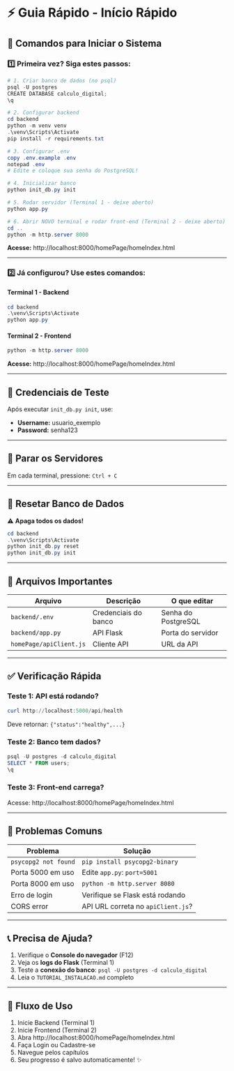 # ⚡ Guia Rápido - Início Rápido

## 🚀 Comandos para Iniciar o Sistema

### 1️⃣ Primeira vez? Siga estes passos:

```powershell
# 1. Criar banco de dados (no psql)
psql -U postgres
CREATE DATABASE calculo_digital;
\q

# 2. Configurar backend
cd backend
python -m venv venv
.\venv\Scripts\Activate
pip install -r requirements.txt

# 3. Configurar .env
copy .env.example .env
notepad .env
# Edite e coloque sua senha do PostgreSQL!

# 4. Inicializar banco
python init_db.py init

# 5. Rodar servidor (Terminal 1 - deixe aberto)
python app.py
```

```powershell
# 6. Abrir NOVO terminal e rodar front-end (Terminal 2 - deixe aberto)
cd ..
python -m http.server 8000
```

**Acesse:** http://localhost:8000/homePage/homeIndex.html

---

### 2️⃣ Já configurou? Use estes comandos:

#### Terminal 1 - Backend
```powershell
cd backend
.\venv\Scripts\Activate
python app.py
```

#### Terminal 2 - Frontend
```powershell
python -m http.server 8000
```

**Acesse:** http://localhost:8000/homePage/homeIndex.html

---

## 🔑 Credenciais de Teste

Após executar `init_db.py init`, use:

- **Username:** usuario_exemplo
- **Password:** senha123

---

## 🛑 Parar os Servidores

Em cada terminal, pressione: `Ctrl + C`

---

## 🔄 Resetar Banco de Dados

⚠️ **Apaga todos os dados!**

```powershell
cd backend
.\venv\Scripts\Activate
python init_db.py reset
python init_db.py init
```

---

## 📝 Arquivos Importantes

| Arquivo | Descrição | O que editar |
|---------|-----------|--------------|
| `backend/.env` | Credenciais do banco | Senha do PostgreSQL |
| `backend/app.py` | API Flask | Porta do servidor |
| `homePage/apiClient.js` | Cliente API | URL da API |

---

## ✅ Verificação Rápida

### Teste 1: API está rodando?
```powershell
curl http://localhost:5000/api/health
```
Deve retornar: `{"status":"healthy",...}`

### Teste 2: Banco tem dados?
```powershell
psql -U postgres -d calculo_digital
SELECT * FROM users;
\q
```

### Teste 3: Front-end carrega?
Acesse: http://localhost:8000/homePage/homeIndex.html

---

## 🐛 Problemas Comuns

| Problema | Solução |
|----------|---------|
| `psycopg2 not found` | `pip install psycopg2-binary` |
| Porta 5000 em uso | Edite `app.py`: `port=5001` |
| Porta 8000 em uso | `python -m http.server 8080` |
| Erro de login | Verifique se Flask está rodando |
| CORS error | API URL correta no `apiClient.js`? |

---

## 📞 Precisa de Ajuda?

1. Verifique o **Console do navegador** (F12)
2. Veja os **logs do Flask** (Terminal 1)
3. Teste a **conexão do banco**: `psql -U postgres -d calculo_digital`
4. Leia o `TUTORIAL_INSTALACAO.md` completo

---

## 🎯 Fluxo de Uso

1. Inicie Backend (Terminal 1)
2. Inicie Frontend (Terminal 2)
3. Abra http://localhost:8000/homePage/homeIndex.html
4. Faça Login ou Cadastre-se
5. Navegue pelos capítulos
6. Seu progresso é salvo automaticamente! ✨
